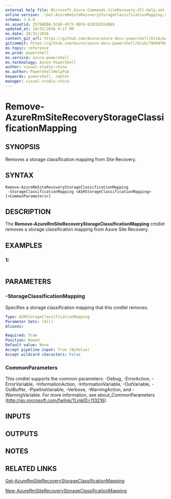 ```yaml
---
external help file: Microsoft.Azure.Commands.SiteRecovery.dll-Help.xml
online version: .\Get-AzureRmSiteRecoveryStorageClassificationMapping.md
schema: 2.0.0
ms.assetid: 25704EBA-5C68-4573-90F8-02DCD2D14B69
updated_at: 10/31/2016 9:17 PM
ms.date: 10/31/2016
content_git_url: https://github.com/Azure/azure-docs-powershell/blob/master/azureps-cmdlets-docs/ResourceManager/AzureRM.SiteRecovery/v1.1.11/Remove-AzureRmSiteRecoveryStorageClassificationMapping.md
gitcommit: https://github.com/Azure/azure-docs-powershell/blob/70d99f0e924efe152eb73454f7898f92d5a5db64/azureps-cmdlets-docs/ResourceManager/AzureRM.SiteRecovery/v1.1.11/Remove-AzureRmSiteRecoveryStorageClassificationMapping.md
ms.topic: reference
ms.prod: powershell
ms.service: azure-powershell
ms.technology: Azure PowerShell
author: visual-studio-china
ms.author: PowerShellHelpPub
keywords: powershell, cmdlet
manager: visual-studio-china
---
```


# Remove-AzureRmSiteRecoveryStorageClassificationMapping

## SYNOPSIS
Removes a storage classification mapping from Site Recovery.

## SYNTAX

```
Remove-AzureRmSiteRecoveryStorageClassificationMapping
 -StorageClassificationMapping <ASRStorageClassificationMapping> [<CommonParameters>]
```

## DESCRIPTION
The **Remove-AzureRmSiteRecoveryStorageClassificationMapping** cmdlet removes a storage classification mapping from Azure Site Recovery.

## EXAMPLES

### 1:
```

```

## PARAMETERS

### -StorageClassificationMapping
Specifies a storage classification mapping that this cmdlet removes.

```yaml
Type: ASRStorageClassificationMapping
Parameter Sets: (All)
Aliases: 

Required: True
Position: Named
Default value: None
Accept pipeline input: True (ByValue)
Accept wildcard characters: False
```

### CommonParameters
This cmdlet supports the common parameters: -Debug, -ErrorAction, -ErrorVariable, -InformationAction, -InformationVariable, -OutVariable, -OutBuffer, -PipelineVariable, -Verbose, -WarningAction, and -WarningVariable. For more information, see about_CommonParameters (http://go.microsoft.com/fwlink/?LinkID=113216).

## INPUTS

## OUTPUTS

## NOTES

## RELATED LINKS

[Get-AzureRmSiteRecoveryStorageClassificationMapping](xref:ResourceManager/AzureRM.SiteRecovery/v1.1.11/Get-AzureRmSiteRecoveryStorageClassificationMapping.md)

[New-AzureRmSiteRecoveryStorageClassificationMapping](xref:ResourceManager/AzureRM.SiteRecovery/v1.1.11/New-AzureRmSiteRecoveryStorageClassificationMapping.md)


